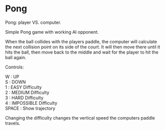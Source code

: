 # Pong
Pong: player VS. computer.

Simple Pong game with working AI opponent.

When the ball collides with the players paddle, the computer will calculate the next collision point on its side of the court.
It will then move there until it hits the ball, then move back to the middle and wait for the player to hit the ball again.

Controls:

W : UP  
S : DOWN  
1 : EASY Difficulty  
2 : MEDIUM Difficulty  
3 : HARD Difficulty  
4 : IMPOSSIBLE Difficulty  
SPACE : Show trajectory  

Changing the difficulty changes the vertical speed the computers paddle travels.
